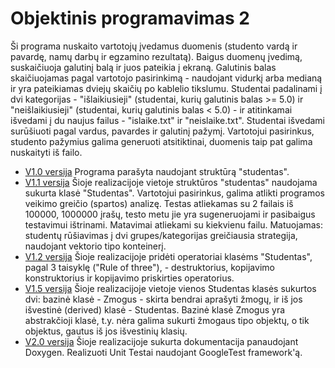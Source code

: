 # Objektinis programavimas 2
Ši programa nuskaito vartotojų įvedamus duomenis (studento vardą ir pavardę, namų darbų ir egzamino rezultatą). Baigus duomenų įvedimą, suskaičiuoja galutinį balą ir juos pateikia į ekraną. Galutinis balas skaičiuojamas pagal vartotojo pasirinkimą - naudojant vidurkį arba medianą ir yra pateikiamas dviejų skaičių po kablelio tikslumu. Studentai padalinami į dvi kategorijas - "išlaikiusieji" (studentai, kurių galutinis balas >= 5.0) ir "neišlaikiusieji" (studentai, kurių galutinis balas < 5.0) - ir atitinkamai išvedami į du naujus failus - "islaike.txt" ir "neislaike.txt". Studentai išvedami surūšiuoti pagal vardus, pavardes ir galutinį pažymį. Vartotojui pasirinkus, studento pažymius galima generuoti atsitiktinai, duomenis taip pat galima nuskaityti iš failo.
* [V1.0 versija](https://github.com/misi6670/Objektinis-programavimas/releases/tag/V1.0) 
Programa parašyta naudojant struktūrą "studentas".
* [V1.1 versija](https://github.com/misi6670/Objektinis-programavimas-2/releases/tag/V1.1) 
Šioje realizacijoje vietoje struktūros "studentas" naudojama sukurta klasė "Studentas". Vartotojui pasirinkus, galima atlikti programos veikimo greičio (spartos) analizę. Testas atliekamas su 2 failais iš 100000, 1000000 įrašų, testo metu jie yra sugeneruojami ir pasibaigus testavimui ištrinami. Matavimai atliekami su kiekvienu failu. Matuojamas: studentų rūšiavimas į dvi grupes/kategorijas greičiausia strategija, naudojant vektorio tipo konteinerį.
* [V1.2 versija](https://github.com/misi6670/Objektinis-programavimas-2/releases/tag/V1.2) 
Šioje realizacijoje pridėti operatoriai klasėms "Studentas", pagal 3 taisyklę ("Rule of three"), - destruktorius, kopijavimo konstruktorius ir kopijavimo priskirties operatorius.
* [V1.5 versija](https://github.com/misi6670/Objektinis-programavimas-2/releases/tag/V1.5) 
Šioje realizacijoje vietoje vienos Studentas klasės sukurtos dvi: bazinė klasė - Zmogus - skirta bendrai aprašyti žmogų, ir iš jos išvestinė (derived) klasė - Studentas. Bazinė klasė Zmogus yra abstrakčioji klasė, t.y. nėra galima sukurti žmogaus tipo objektų, o tik objektus, gautus iš jos išvestinių klasių.
* [V2.0 versija](https://github.com/misi6670/Objektinis-programavimas-2/releases/tag/V2.0)
Šioje realizacijoje sukurta dokumentacija panaudojant Doxygen. Realizuoti Unit Testai naudojant GoogleTest framework'ą. 
